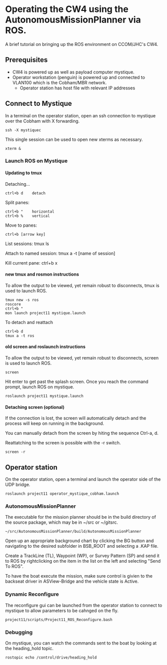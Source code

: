 # Operating the CW4 using the AutonomousMissionPlanner via ROS.

A brief tutorial on bringing up the ROS environment on CCOM/JHC's CW4.

## Prerequisites

  * CW4 is powered up as well as payload computer mystique.
  * Operator workstation (penguin) is powered up and connected to VLAN100 which is the Cobham/MBR network.
    * Operator station has host file with relevant IP addresses

## Connect to Mystique

In a terminal on the operator station, open an ssh connection to mystique over the Cobham with X forwarding.

    ssh -X mystiquec
  
This single session can be used to open new xterms as necessary.

    xterm &

### Launch ROS on Mystique

#### Updating to tmux

Detaching...

    ctrl+b d    detach
    
Split panes:

    ctrl+b "    horizontal
    ctrl+b %    vertical

Move to panes:

    ctrl+b [arrow key]
    
List sessions:
    tmux ls

Attach to named session:
    tmux a -t [name of session]

Kill current pane:
    ctrl+b x

#### new tmux and rosmon instructions

To allow the output to be viewed, yet remain robust to disconnects, tmux is used to launch ROS.

    tmux new -s ros
    roscore
    ctrl+b "
    mon launch project11 mystique.launch
    
To detach and reattach

    ctrl+b d
    tmux a -t ros

#### old screen and roslaunch instructions

To allow the output to be viewed, yet remain robust to disconnects, screen is used to launch ROS.

    screen
    
Hit enter to get past the splash screen. Once you reach the command prompt, launch ROS on mystique.
    
    roslaunch project11 mystique.launch

#### Detaching screen (optional)

If the connection is lost, the screen will automatically detach and the process will keep on running in the background.

You can manually detach from the screen by hiting the sequence Ctrl-a, d.

Reattatching to the screen is possible with the -r switch.

    screen -r

## Operator station

On the operator station, open a terminal and launch the operator side of the UDP bridge.

    roslaunch project11 operator_mystique_cobham.launch


### AutonomousMissionPlanner

The executable for the mission planner should be in the build directory of the source package, which may be in ~/src or ~/gitsrc.

    ~/src/AutonomousMissionPlanner/build/AutonomousMissionPlanner
    
Open up an appropriate background chart by clicking the BG button and navigating to the desired subfolder in BSB_ROOT and selecting a .KAP file.

Create a TrackLine (TL), Waypoint (WP), or Survey Pattern (SP) and send it to ROS by rightclicking on the item in the list on the left and selecting "Send To ROS".

To have the boat execute the mission, make sure control is givien to the backseat driver in ASView-Bridge and the vehicle state is Active.

### Dynamic Reconfigure

The reconfigure gui can be launched from the operator station to connect to mystique to allow parameters to be cahnged on the fly.

    project11/scripts/Project11_ROS_Reconfigure.bash
    
### Debugging

On mystique, you can watch the commands sent to the boat by looking at the heading_hold topic.

    rostopic echo /control/drive/heading_hold
    
    
